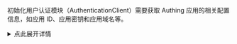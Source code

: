 初始化用户认证模块（AuthenticationClient）需要获取 Authing 应用的相关配置信息，如应用 ID、应用密钥和应用域名等。

<details>
<summary>点此展开详情</summary>

首先你需要在 [Authing 控制台](https://console.authing.cn) 创建一个 **标准 Web 应用** 或者 **后端应用**：

![](~@imagesZhCn/reference-new/create-app-for-sdk.jpg)

创建完成之后，你可以在此应用的**应用详情**页面中获取到相关信息。下面是你会经常使用到的几个配置项：

- 应用 ID（App ID）：应用的唯一标志。
- 应用密钥（App Secret）：用于验证客户端请求的合法性。
- 应用域名（App Host）：应用域名，如 https://example.authing.cn 。
- 登录回调 URL（Redirect Uri）：当用户使用 Authing 的托管登录页进行认证，认证完成之后，会通过浏览器 `302` 重定向回调到此地址。可以配置多个地址，发起登录时可以选择任意一个。
- 退出登录回调 URL（Logout Redirect Uri）：当用户在浏览器端退出登录时，可以通过浏览器 `302` 重定向回调到此地址。可以配置多个地址，发起退出登录时可以选择任意一个。
- 换取 token 身份验证方式（Token Endpoint Auth Method）：调用 OIDC 获取 Token 接口或者 Signin 接口时客户端需要提供的校验方式。
- 检验 token 身份验证方式（Introspection Endpoint Auth Method）：调用 OIDC 校验 Token 合法性时客户端需要提供的校验方式。
- 撤回 token 身份验证方式（Revoke Endpoint Auth Method）：调用 OIDC 校验 Token 合法性时客户端需要提供的校验方式。

</details>
